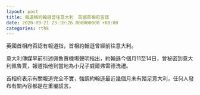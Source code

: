 ```yaml
---
layout: post
title: 報道稱約翰遜曾往意大利　英國首相府否認
date: 2020-09-21 23:10:26.000000000 +08:00
categories: rthk
---
```


英國首相府否認有報道指，首相約翰遜曾經前往意大利。

意大利傳媒早前引述佩魯賈機場聲明指出，約翰遜今個月11至14日，曾秘密到意大利佩魯賈，報道指他到當地為小兒子威爾弗雷德洗禮。

首相府表示有關報道完全不實，強調約翰遜最近幾個月未有踏足意大利，任何人發布有關內容都是在重覆謊言。
